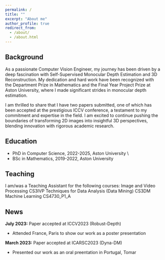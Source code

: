 ```yaml
---
permalink: /
title: ""
excerpt: "About me"
author_profile: true
redirect_from: 
  - /about/
  - /about.html
---
```



## Background

As a passionate Computer Vision Engineer, my journey has been driven by a deep fascination with Self-Supervised Monocular Depth Estimation and 3D Reconstruction. My dedication and hard work have been recognized with the Department Prize in Mathematics and the Final Year Project Prize at Aston University, where I made significant strides in monocular depth estimation.

I am thrilled to share that I have two papers submitted, one of which has been accepted at the prestigious ICCV conference, a testament to my commitment and expertise in the field. I am excited to continue pushing the boundaries of transforming 2D images into insightful 3D perspectives, blending innovation with rigorous academic research.

## Education 

- PhD in Computer Science, 2022-2025, <span class="grey">Aston University</span> \
- BSc in Mathematics, 2019-2022, <span class="grey">Aston University</span>

## Teaching
I am/was a Teaching Assistant for the following courses:
Image and Video Processing <span class="red">CS3IVP</span> 
Techniques for Data Analysis (Data Mining) <span class="red">CS3DM</span> 
Machine Learning <span class="red">CS4730_P1_A</span> 

## News

**July 2023:** Paper accepted at ICCV2023 (Robust-Depth)
- Attended France, Paris to show our work as a poster presentation

**March 2023:** Paper accepted at ICARSC2023 (Dyna-DM)
- Presented our work as an oral preentation in Portugal, Tomar 
